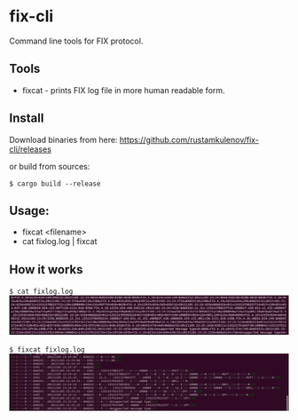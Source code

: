 # fix-cli
Command line tools for FIX protocol.

## Tools

* fixcat - prints FIX log file in more human readable form.

## Install

Download binaries from here:
https://github.com/rustamkulenov/fix-cli/releases

or build from sources:
```
$ cargo build --release
```

## Usage:

* fixcat \<filename\>
* cat fixlog.log | fixcat

## How it works

`$ cat fixlog.log`
![cat](/img/cat.png)

`$ fixcat fixlog.log`
![fixcat](/img/fixcat.png)